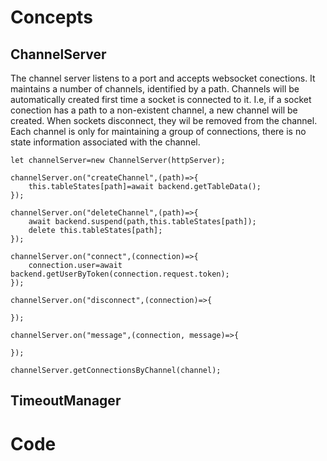 # Concepts

## ChannelServer

The channel server listens to a port and accepts websocket conections. It maintains a number of channels, identified by a path. 
Channels will be automatically created first time a socket is connected to it. I.e, if a socket conection has a path to a non-existent channel,
a new channel will be created. When sockets disconnect, they wil be removed from the channel. Each channel is only for maintaining a group of connections,
there is no state information associated with the channel.

```
let channelServer=new ChannelServer(httpServer);

channelServer.on("createChannel",(path)=>{
	this.tableStates[path]=await backend.getTableData();
});

channelServer.on("deleteChannel",(path)=>{
	await backend.suspend(path,this.tableStates[path]);
	delete this.tableStates[path];
});

channelServer.on("connect",(connection)=>{
	connection.user=await backend.getUserByToken(connection.request.token);
});

channelServer.on("disconnect",(connection)=>{

});

channelServer.on("message",(connection, message)=>{

});

channelServer.getConnectionsByChannel(channel);
```

## TimeoutManager

# Code
